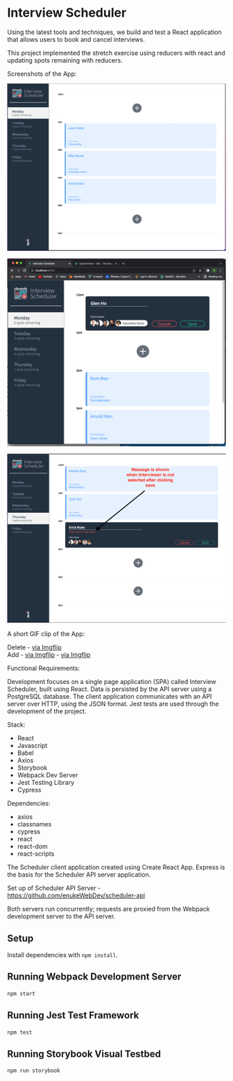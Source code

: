 # Interview Scheduler

Using the latest tools and techniques, we build and test a React application that allows users to book and cancel interviews. 

This project implemented the stretch exercise using reducers with react and updating spots remaining with reducers.

Screenshots of the App:

!["The Overview of the App"](https://github.com/enukeWebDev/scheduler/blob/master/docs/App.png?raw=true)

!["Edit"](https://github.com/enukeWebDev/scheduler/blob/master/docs/Edit.png?raw=true)

!["Warning message when no interviewer is selected"](https://github.com/enukeWebDev/scheduler/blob/master/docs/NoInterviewerSelected.png?raw=true)

A short GIF clip of the App:

Delete - <a href="https://imgflip.com/gif/62yg4u">via Imgflip</a> <br />
Add - <a href="https://imgflip.com/gif/62yh95">via Imgflip</a>
    - <a href="https://imgflip.com/gif/62yiqz">via Imgflip</a> <br />





Functional Requirements:

Development focuses on a single page application (SPA) called Interview Scheduler, built using React.
Data is persisted by the API server using a PostgreSQL database.
The client application communicates with an API server over HTTP, using the JSON format.
Jest tests are used through the development of the project.

Stack:

- React
- Javascript
- Babel
- Axios
- Storybook
- Webpack Dev Server
- Jest Testing Library
- Cypress

Dependencies:

- axios
- classnames
- cypress
- react
- react-dom
- react-scripts


The Scheduler client application created using Create React App. Express is the basis for the Scheduler API server application.

Set up of Scheduler API Server - https://github.com/enukeWebDev/scheduler-api

Both servers run concurrently; requests are proxied from the Webpack development server to the API server.

## Setup

Install dependencies with `npm install`.

## Running Webpack Development Server

```sh
npm start
```

## Running Jest Test Framework

```sh
npm test
```

## Running Storybook Visual Testbed

```sh
npm run storybook
```
